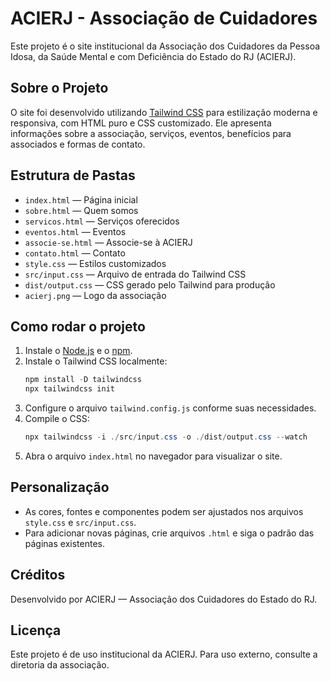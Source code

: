 # ACIERJ - Associação de Cuidadores

Este projeto é o site institucional da Associação dos Cuidadores da Pessoa Idosa, da Saúde Mental e com Deficiência do Estado do RJ (ACIERJ).

## Sobre o Projeto

O site foi desenvolvido utilizando [Tailwind CSS](https://tailwindcss.com/) para estilização moderna e responsiva, com HTML puro e CSS customizado. Ele apresenta informações sobre a associação, serviços, eventos, benefícios para associados e formas de contato.

## Estrutura de Pastas

- `index.html` — Página inicial
- `sobre.html` — Quem somos
- `servicos.html` — Serviços oferecidos
- `eventos.html` — Eventos
- `associe-se.html` — Associe-se à ACIERJ
- `contato.html` — Contato
- `style.css` — Estilos customizados
- `src/input.css` — Arquivo de entrada do Tailwind CSS
- `dist/output.css` — CSS gerado pelo Tailwind para produção
- `acierj.png` — Logo da associação

## Como rodar o projeto

1. Instale o [Node.js](https://nodejs.org/) e o [npm](https://www.npmjs.com/).
2. Instale o Tailwind CSS localmente:
   ```powershell
   npm install -D tailwindcss
   npx tailwindcss init
   ```
3. Configure o arquivo `tailwind.config.js` conforme suas necessidades.
4. Compile o CSS:
   ```powershell
   npx tailwindcss -i ./src/input.css -o ./dist/output.css --watch
   ```
5. Abra o arquivo `index.html` no navegador para visualizar o site.

## Personalização

- As cores, fontes e componentes podem ser ajustados nos arquivos `style.css` e `src/input.css`.
- Para adicionar novas páginas, crie arquivos `.html` e siga o padrão das páginas existentes.

## Créditos

Desenvolvido por ACIERJ — Associação dos Cuidadores do Estado do RJ.

## Licença

Este projeto é de uso institucional da ACIERJ. Para uso externo, consulte a diretoria da associação.
